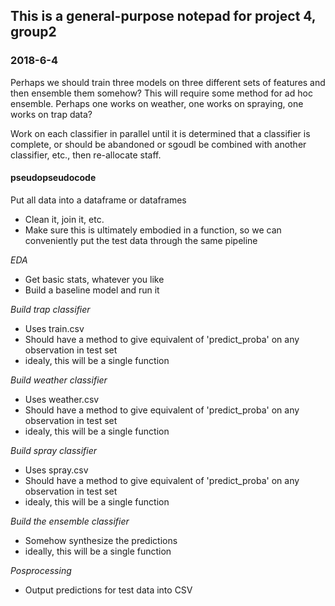 ## This is a general-purpose notepad for project 4, group2

### 2018-6-4

Perhaps we should train three models on three different sets of features and then ensemble them somehow?
This will require some method for ad hoc ensemble.  Perhaps one works on weather, one works on spraying, one works on trap data?

Work on each classifier in parallel until it is determined that a classifier is complete, or should be abandoned or sgoudl be combined with another classifier, etc., then re-allocate staff.

#### pseudopseudocode

Put all data into a dataframe or dataframes  
 * Clean it, join it, etc.  
 * Make sure this is ultimately embodied in a function, so we can conveniently put the test data through the same pipeline
  
*EDA* 
 * Get basic stats, whatever you like  
 * Build a baseline model and run it

*Build trap classifier*  
 * Uses train.csv  
 * Should have a method to give equivalent of 'predict_proba' on any observation in test set  
 * idealy, this will be a single function  

*Build weather classifier*
 * Uses weather.csv
 * Should have a method to give equivalent of 'predict_proba' on  any observation in test set
 * idealy, this will be a single function

*Build spray classifier* 
 * Uses spray.csv  
 * Should have a method to give equivalent of 'predict_proba' on  any observation in test set  
 * idealy, this will be a single function  

*Build the ensemble classifier*
 * Somehow synthesize the predictions  
 * ideally, this will be a single function  

*Posprocessing*
 * Output predictions for test data into CSV  


